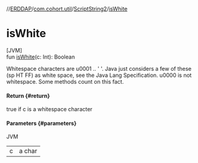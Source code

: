 //[ERDDAP](../../../index.md)/[com.cohort.util](../index.md)/[ScriptString2](index.md)/[isWhite](is-white.md)

# isWhite

[JVM]\
fun [isWhite](is-white.md)(c: Int): Boolean

Whitespace characters are u0001 .. ' '. Java just considers a few of these (sp HT FF) as white space, see the Java Lang Specification. u0000 is not whitespace. Some methods count on this fact.

#### Return {#return}

true if c is a whitespace character

#### Parameters {#parameters}

JVM

| | |
|---|---|
| c | a char |